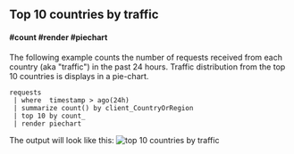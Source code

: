 ## Top 10 countries by traffic
#### #count #render #piechart
<!-- article_id: 3107‎2017‏‎03827005 -->

The following example counts the number of requests received from each country (aka "traffic") in the past 24 hours. Traffic distribution from the top 10 countries is displays in a pie-chart.

```AIQL
requests 
 | where  timestamp > ago(24h) 
 | summarize count() by client_CountryOrRegion
 | top 10 by count_ 
 | render piechart
```

The output will look like this:
![top 10 countries by traffic](/images/top_10_countries_by_traffic.png)
